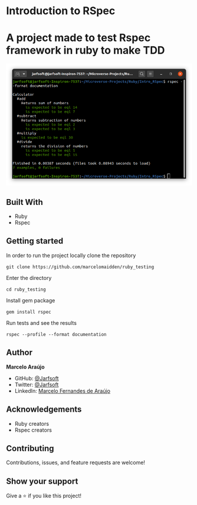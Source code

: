 # Introduction to RSpec

# A project made to test Rspec framework in ruby to make TDD

![screenshot](./screenshot.png)


## Built With

- Ruby
- Rspec

## Getting started
In order to run the project locally clone the repository 

    git clone https://github.com/marcelomaidden/ruby_testing
    
Enter the directory

    cd ruby_testing

Install gem package

    gem install rspec

Run tests and see the results

    rspec --profile --format documentation

## Author

**Marcelo Araújo**

- GitHub: [@Jarfsoft](https://github.com/Jarfsoft)
- Twitter: [@Jarfsoft](https://twitter.com/Jarfsoft)
- LinkedIn: [Marcelo Fernandes de Araújo](https://www.linkedin.com/in/juan-raudales-flores-7b0a3b113/)

## Acknowledgements
- Ruby creators
- Rspec creators

##  Contributing

Contributions, issues, and feature requests are welcome!

## Show your support

Give a ⭐️ if you like this project!
